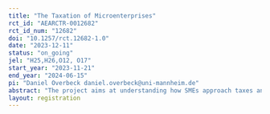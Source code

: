 ```yaml
---
title: "The Taxation of Microenterprises"
rct_id: "AEARCTR-0012682"
rct_id_num: "12682"
doi: "10.1257/rct.12682-1.0"
date: "2023-12-11"
status: "on_going"
jel: "H25,H26,O12, O17"
start_year: "2023-11-21"
end_year: "2024-06-15"
pi: "Daniel Overbeck daniel.overbeck@uni-mannheim.de"
abstract: "The project aims at understanding how SMEs approach taxes and how tax policy can be improved accordingly. In particular, the study tries to elicit explanations for why firms bunch in "dominated regions" above tax schedule discontinuities in Zambia. To this end, a survey (-experiment) on turnover taxpayers will be conducted. Information on the way firms file their taxes, their interaction with the Zambia Revenue Authority, and on how they keep records of business activities will be collected. This may yield relevant behavioral patterns which can help to understand the bunching behavior. ⁠In addition, randomly assigned information treatments on audit probabilities as well as tax clearance requirements to secure government contracts will allow to causally identify the determinants of the observed bunching behavior."
layout: registration
---
```


